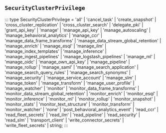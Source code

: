 ## `SecurityClusterPrivilege`
:::
type SecurityClusterPrivilege = 'all' | 'cancel_task' | 'create_snapshot' | 'cross_cluster_replication' | 'cross_cluster_search' | 'delegate_pki' | 'grant_api_key' | 'manage' | 'manage_api_key' | 'manage_autoscaling' | 'manage_behavioral_analytics' | 'manage_ccr' | 'manage_data_frame_transforms' | 'manage_data_stream_global_retention' | 'manage_enrich' | 'manage_esql' | 'manage_ilm' | 'manage_index_templates' | 'manage_inference' | 'manage_ingest_pipelines' | 'manage_logstash_pipelines' | 'manage_ml' | 'manage_oidc' | 'manage_own_api_key' | 'manage_pipeline' | 'manage_rollup' | 'manage_saml' | 'manage_search_application' | 'manage_search_query_rules' | 'manage_search_synonyms' | 'manage_security' | 'manage_service_account' | 'manage_slm' | 'manage_token' | 'manage_transform' | 'manage_user_profile' | 'manage_watcher' | 'monitor' | 'monitor_data_frame_transforms' | 'monitor_data_stream_global_retention' | 'monitor_enrich' | 'monitor_esql' | 'monitor_inference' | 'monitor_ml' | 'monitor_rollup' | 'monitor_snapshot' | 'monitor_stats' | 'monitor_text_structure' | 'monitor_transform' | 'monitor_watcher' | 'none' | 'post_behavioral_analytics_event' | 'read_ccr' | 'read_fleet_secrets' | 'read_ilm' | 'read_pipeline' | 'read_security' | 'read_slm' | 'transport_client' | 'write_connector_secrets' | 'write_fleet_secrets' | string;
:::
